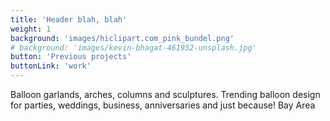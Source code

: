 ```yaml
---
title: 'Header blah, blah'
weight: 1
background: 'images/hiclipart.com_pink_bundel.png'
# background: 'images/kevin-bhagat-461952-unsplash.jpg'
button: 'Previous projects'
buttonLink: 'work'
---
```


Balloon garlands, arches, columns and sculptures. Trending balloon design for parties, weddings, business, anniversaries and just because! Bay Area
